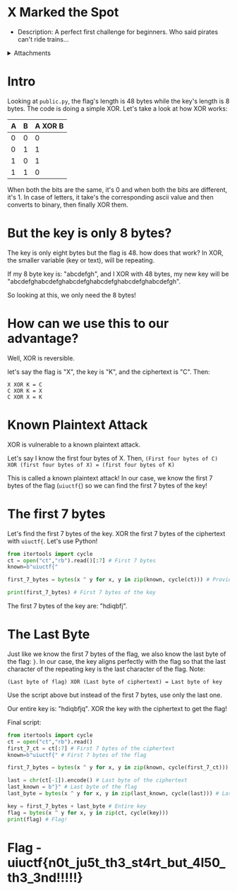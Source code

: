 # X Marked the Spot

- Description: A perfect first challenge for beginners. Who said pirates can't ride trains...

<details>
  <summary>Attachments</summary>

  [public.py](https://uiuctf-2024-rctf-challenge-uploads.storage.googleapis.com/uploads/9122a5606d14d1ded3cbd5907af07c55f80db318f0ea761c16531d0327acd09b/public.py)
  <br>
  [ct](https://uiuctf-2024-rctf-challenge-uploads.storage.googleapis.com/uploads/150449f10624289342a0f5b2d427b3c09eda679b84c5062def1eccf114bdb505/ct)
</details>


# Intro

Looking at `public.py`, the flag's length is 48 bytes while the key's length is 8 bytes. The code is doing a simple XOR. Let's take a look at how XOR works: 

| A | B | A XOR B |
|---|---|---------|
| 0 | 0 |    0    |
| 0 | 1 |    1    |
| 1 | 0 |    1    |
| 1 | 1 |    0    |

When both the bits are the same, it's 0 and when both the bits are different, it's 1. In case of letters, it take's the corresponding ascii value and then converts to binary, then finally XOR them.

# But the key is only 8 bytes?

The key is only eight bytes but the flag is 48. how does that work? In XOR, the smaller variable (key or text), will be repeating.

If my 8 byte key is: "abcdefgh", and I XOR with 48 bytes, my new key will be "abcdefghabcdefghabcdefghabcdefghabcdefghabcdefgh". 

So looking at this, we only need the 8 bytes!

# How can we use this to our advantage?

Well, XOR is reversible. 

let's say the flag is "X", the key is "K", and the ciphertext is "C". Then: 

```
X XOR K = C
C XOR K = X
C XOR X = K
```

# Known Plaintext Attack

XOR is vulnerable to a known plaintext attack.

Let's say I know the first four bytes of X. Then, `(First four bytes of C) XOR (first four bytes of X) = (first four bytes of K)`

This is called a known plaintext attack! In our case, we know the first 7 bytes of the flag (`uiuctf{`) so we can find the first 7 bytes of the key!

# The first 7 bytes

Let's find the first 7 bytes of the key. XOR the first 7 bytes of the ciphertext with `uiuctf{`. Let's use Python!

```python
from itertools import cycle
ct = open("ct","rb").read()[:7] # First 7 bytes
known=b"uiuctf{"

first_7_bytes = bytes(x ^ y for x, y in zip(known, cycle(ct))) # Provided in `public.py`

print(first_7_bytes) # First 7 bytes of the key

```

The first 7 bytes of the key are: "hdiqbfj". 

# The Last Byte

Just like we know the first 7 bytes of the flag, we also know the last byte of the flag: `}`. In our case, the key aligns perfectly with the flag so that the last character of the repeating key is the last character of the flag. Note:

`(Last byte of flag) XOR (Last byte of ciphertext) = Last byte of key`

Use the script above but instead of the first 7 bytes, use only the last one.

Our entire key is: "hdiqbfjq". XOR the key with the ciphertext to get the flag!

Final script:

```python
from itertools import cycle
ct = open("ct","rb").read()
first_7_ct = ct[:7] # First 7 bytes of the ciphertext
known=b"uiuctf{" # First 7 bytes of the flag

first_7_bytes = bytes(x ^ y for x, y in zip(known, cycle(first_7_ct))) # Provided in `public.py`

last = chr(ct[-1]).encode() # Last byte of the ciphertext
last_known = b"}" # Last byte of the flag
last_byte = bytes(x ^ y for x, y in zip(last_known, cycle(last))) # Last byte of the key

key = first_7_bytes + last_byte # Entire key
flag = bytes(x ^ y for x, y in zip(ct, cycle(key)))
print(flag) # Flag!
```

# Flag - uiuctf{n0t_ju5t_th3_st4rt_but_4l50_th3_3nd!!!!!}
